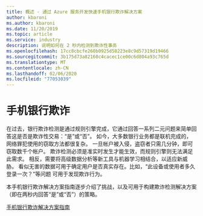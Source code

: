 ```yaml
---
title: 概述 - 通过 Azure 服务开发快速手机银行欺诈解决方案
author: kbaroni
ms.author: kbaroni
ms.date: 11/20/2019
ms.topic: article
ms.service: industry
description: 说明如何在 2 秒内检测到欺诈性事务
ms.openlocfilehash: 17cc8cbcfe260b0925d50223e8c9d57319d19466
ms.sourcegitcommit: 3b175d73a82160c4cacec1ce00c6d804a93c765d
ms.translationtype: MT
ms.contentlocale: zh-CN
ms.lasthandoff: 02/06/2020
ms.locfileid: "77053039"
---
```

# <a name="mobile-bank-fraud"></a>手机银行欺诈

在过去，银行欺诈检测是通过规则引擎完成，它通过回答一系列二元问题来简单回答这是否是欺诈性交易：“是”或“否”。 如今，大多数银行业务都是联机完成的，网络罪犯使用的窃取方法都很复杂。 一旦帐户被入侵，盗窃者只需几分钟，即可窃取数千个帐户。 欺诈检测必须是准实时发生才能生效，而规则引擎则无法满足此需求。 相反，需要将高级数据分析等新工具与机器学习相结合，以适应新威胁。 看似无害的数据可用于确定用户是否真实存在。比如，“此设备或使用者多久登录一次？”等问题 可用于发现欺诈行为。

本手机银行欺诈解决方案指南逐步介绍了挑战，以及可用于构建欺诈检测解决方案（即在两秒内回答“是”或“否”）的策略。

[手机银行欺诈解决方案指南](https://download.microsoft.com/download/0/1/5/0150425C-14C7-41F4-97EA-3DE57B678C51/IndSG_FraudDetection.pdf)
